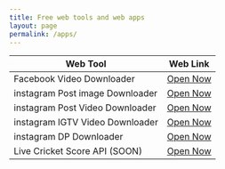 ```yaml
---
title: Free web tools and web apps
layout: page
permalink: /apps/
---
```


<div class="table-container">
<table class="table">
<thead>
<tr>
<th class="strong">Web Tool</th>
<th class="strong">Web Link</th>
</tr>
</thead>
<tr>
<td>Facebook Video Downloader</td>
<td>
<a class="button join-more is-success is-rounded" href="/fbvid/">Open Now</a>
</td>
</tr>
<tr>
<td>instagram Post image Downloader</td>
<td>
<a class="button join-more is-success is-rounded" href="/instapl/">Open Now</a>
</td>
</tr>
<tr>
<td>instagram Post Video Downloader</td>
<td>
<a class="button join-more is-success is-rounded" href="/instavd/">Open Now</a>
</td>
</tr>
<tr>
<td>instagram IGTV Video Downloader</td>
<td>
<a class="button join-more is-success is-rounded" href="/instavd/">Open Now</a>
</td>
</tr>
<tr>
<td>instagram DP Downloader</td>
<td>
<a class="button join-more is-success is-rounded" href="/instadp/">Open Now</a>
</td>
</tr>
<tr>
<td>Live Cricket Score API (SOON)</td>
<td>
<a class="button join-more is-success is-rounded" href="/">Open Now</a>
</td>
</tr>
</table>
</div>
